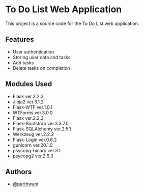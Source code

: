 
# To Do List Web Application

This project is a source code for the To Do List web application.


## Features

- User authentication
- Storing user data and tasks
- Add tasks
- Delete tasks on completion


## Modules Used
- Flask ver.2.2.2
- Jinja2 ver.3.1.2
- Flask-WTF ver.1.0.1
- WTForms ver.3.0.0
- Flask ver.2.2.2
- Flask-Bootstrap ver.3.3.7.0
- Flask-SQLAlchemy ver.2.5.1
- Werkzeug ver.2.2.2
- Flask-Login ver.0.6.2
- gunicorn ver.20.1.0
- psycopg-binary ver.3.1
- psycopg2 ver.2.9.3
## Authors

- [@parthwani](https://github.com/W-P-N/TO-DO-LIST)

